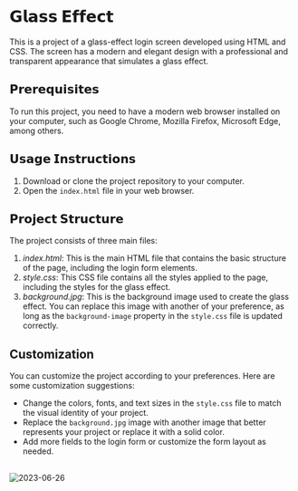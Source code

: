 # 𝗚𝗹𝗮𝘀𝘀 𝗘𝗳𝗳𝗲𝗰𝘁

This is a project of a glass-effect login screen developed using HTML and CSS. The screen has a modern and elegant design with a professional and transparent appearance that simulates a glass effect.

## 𝗣𝗿𝗲𝗿𝗲𝗾𝘂𝗶𝘀𝗶𝘁𝗲𝘀

To run this project, you need to have a modern web browser installed on your computer, such as Google Chrome, Mozilla Firefox, Microsoft Edge, among others.

## 𝗨𝘀𝗮𝗴𝗲 𝗜𝗻𝘀𝘁𝗿𝘂𝗰𝘁𝗶𝗼𝗻𝘀

1. Download or clone the project repository to your computer.
2. Open the `index.html` file in your web browser.

## 𝗣𝗿𝗼𝗷𝗲𝗰𝘁 𝗦𝘁𝗿𝘂𝗰𝘁𝘂𝗿𝗲

The project consists of three main files:

1. *index.html*: This is the main HTML file that contains the basic structure of the page, including the login form elements.
2. *style.css*: This CSS file contains all the styles applied to the page, including the styles for the glass effect.
3. *background.jpg*: This is the background image used to create the glass effect. You can replace this image with another of your preference, as long as the `background-image` property in the `style.css` file is updated correctly.

## Customization

You can customize the project according to your preferences. Here are some customization suggestions:

- Change the colors, fonts, and text sizes in the `style.css` file to match the visual identity of your project.
- Replace the `background.jpg` image with another image that better represents your project or replace it with a solid color.
- Add more fields to the login form or customize the form layout as needed.

##
![2023-06-26](https://github.com/ByAlyck/Glass-effect/assets/113322342/5c77c3bc-b077-4fc3-87c7-eea3f97a3a82)
